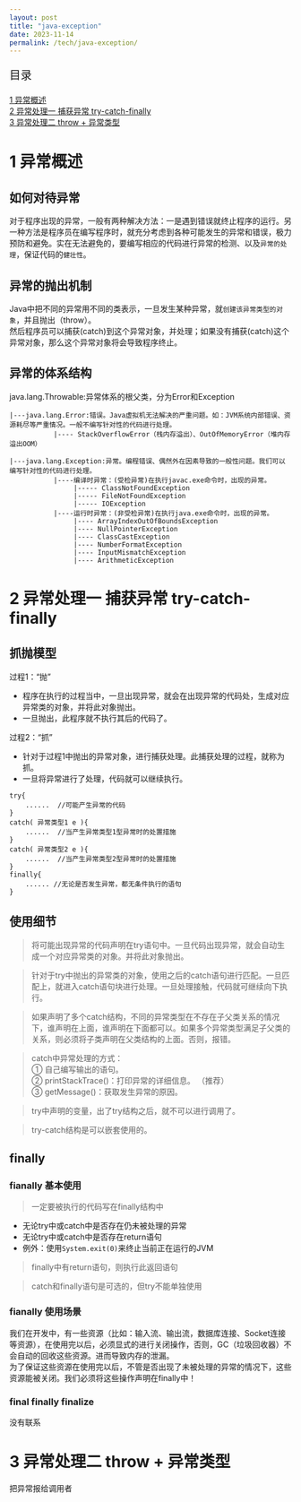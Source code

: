 ```yaml
---
layout: post
title: "java-exception"
date: 2023-11-14
permalink: /tech/java-exception/
---
```

<p style="font-size:20px;">目录</p>
<a href ="#1"> 1 异常概述 </a><br>
<a href ="#2"> 2 异常处理一 捕获异常 try-catch-finally </a><br>
<a href ="#3"> 3 异常处理二 throw + 异常类型</a><br>

<h1 id="1"> 1 异常概述</h1>

## 如何对待异常
 对于程序出现的异常，一般有两种解决方法：一是遇到错误就终止程序的运行。另一种方法是程序员在编写程序时，就充分考虑到各种可能发生的异常和错误，极力预防和避免。实在无法避免的，要编写相应的代码进行异常的检测、以及`异常的处理`，保证代码的`健壮性`。
## 异常的抛出机制
Java中把不同的异常用不同的类表示，一旦发生某种异常，就`创建该异常类型的对象`，并且抛出（throw）。<br>
然后程序员可以捕获(catch)到这个异常对象，并处理；如果没有捕获(catch)这个异常对象，那么这个异常对象将会导致程序终止。<br>
## 异常的体系结构
java.lang.Throwable:异常体系的根父类，分为Error和Exception<br>

    |---java.lang.Error:错误。Java虚拟机无法解决的严重问题。如：JVM系统内部错误、资源耗尽等严重情况。一般不编写针对性的代码进行处理。
               |---- StackOverflowError（栈内存溢出）、OutOfMemoryError（堆内存溢出OOM）

    |---java.lang.Exception:异常。编程错误、偶然外在因素导致的一般性问题。我们可以编写针对性的代码进行处理。
               |----编译时异常：(受检异常)在执行javac.exe命令时，出现的异常。
                    |----- ClassNotFoundException
                    |----- FileNotFoundException
                    |----- IOException
               |----运行时异常：(非受检异常)在执行java.exe命令时，出现的异常。
                    |---- ArrayIndexOutOfBoundsException
                    |---- NullPointerException
                    |---- ClassCastException
                    |---- NumberFormatException
                    |---- InputMismatchException
                    |---- ArithmeticException


<h1 id="2"> 2 异常处理一 捕获异常 try-catch-finally</h1>

## 抓抛模型
过程1：“抛”
* 程序在执行的过程当中，一旦出现异常，就会在出现异常的代码处，生成对应异常类的对象，并将此对象抛出。
* 一旦抛出，此程序就不执行其后的代码了。<br>

过程2：“抓”
* 针对于过程1中抛出的异常对象，进行捕获处理。此捕获处理的过程，就称为抓。
* 一旦将异常进行了处理，代码就可以继续执行。
```
try{
	......	//可能产生异常的代码
}
catch( 异常类型1 e ){
	......	//当产生异常类型1型异常时的处置措施
}
catch( 异常类型2 e ){
	...... 	//当产生异常类型2型异常时的处置措施
}
finally{
	...... //无论是否发生异常，都无条件执行的语句
}
```
## 使用细节
> 将可能出现异常的代码声明在try语句中。一旦代码出现异常，就会自动生成一个对应异常类的对象。并将此对象抛出。<br>

> 针对于try中抛出的异常类的对象，使用之后的catch语句进行匹配。一旦匹配上，就进入catch语句块进行处理。一旦处理接触，代码就可继续向下执行。<br>
  
> 如果声明了多个catch结构，不同的异常类型在不存在子父类关系的情况下，谁声明在上面，谁声明在下面都可以。如果多个异常类型满足子父类的关系，则必须将子类声明在父类结构的上面。否则，报错。

> catch中异常处理的方式：<br>
   ① 自己编写输出的语句。<br>
   ② printStackTrace()：打印异常的详细信息。 （推荐）<br>
   ③ getMessage()：获取发生异常的原因。<br>

> try中声明的变量，出了try结构之后，就不可以进行调用了。

> try-catch结构是可以嵌套使用的。
## finally
### fianally 基本使用
> 一定要被执行的代码写在finally结构中
* 无论try中或catch中是否存在仍未被处理的异常
* 无论try中或catch中是否存在return语句
* 例外：使用`System.exit(0)`来终止当前正在运行的JVM
> finally中有return语句，则执行此返回语句<br>

> catch和finally语句是可选的，但try不能单独使用<br>
### fianally 使用场景
我们在开发中，有一些资源（比如：输入流、输出流，数据库连接、Socket连接等资源），在使用完以后，必须显式的进行关闭操作，否则，GC（垃圾回收器）不会自动的回收这些资源。进而导致内存的泄漏。<br>
为了保证这些资源在使用完以后，不管是否出现了未被处理的异常的情况下，这些资源能被关闭。我们必须将这些操作声明在finally中！<br>

### final finally finalize
没有联系

<h1 id="3"> 3 异常处理二 throw + 异常类型</h1>
把异常报给调用者